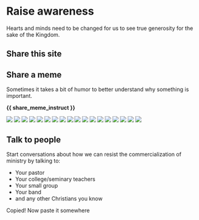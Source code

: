 
<script lang='ts' setup>

import {onBeforeMount, ref, computed} from 'vue'


const have_share = ref(false)
const have_clipboard = ref(false)
const show_copied = ref(false)


const share_label = computed(() => {
    return have_share.value ? "Share link" : (have_clipboard.value ? "Copy link" : null)
})


const share_meme_instruct = computed(() => {
    return have_share.value ? "Click a meme to share it." :
        (have_clipboard.value ? "Click a meme to copy it." : null)
})


const flash_copied = () => {
    // Briefly show .copied div
    show_copied.value = true
    setTimeout(() => {
        show_copied.value = false
    }, 3000)
}


const share = event => {
    // Share link to site
    const url = 'https://copy.church/'
    if (have_share.value){
        self.navigator.share({url})
    } else if (have_clipboard.value){
        self.navigator.clipboard.writeText(url)
        flash_copied()
    }
}


const share_img = async event => {
    // Share meme clicked on

    // Prepare data to be shared
    const url = event.target.src
    const blob = await (await fetch(url)).blob()
    const file = new File([blob], 'lets_copy_church_meme.jpg', {type: blob.type})
    const data = {
        url: 'https://copy.church',
        title: "Let's copy, church",
        files: [file],
    }

    if (have_share.value){
        if (self.navigator.canShare(data)){
            self.navigator.share(data)
        } else {
            self.navigator.share({
                url: url,  // URL of actual image so social sites will display it
                title: "Let's copy, church",
            })
        }
    } else if (have_clipboard.value){
        self.navigator.clipboard.write([new ClipboardItem({[blob.type]: blob})])
        flash_copied()
    }
}


onBeforeMount(() => {
    // Can only access browser API at runtime
    have_share.value = 'share' in self.navigator
    have_clipboard.value = 'clipboard' in self.navigator
})


</script>


<style lang='sass' scoped>

.memes
    display: flex
    flex-direction: column

    img
        margin-bottom: 24px
        cursor: pointer


.copied
    position: fixed
    bottom: 50%
    left: 30%
    z-index: 999
    background-color: var(--vp-c-brand-lighter)
    filter: drop-shadow(2px 4px 6px rgba(0, 0, 0, 0.5))
    font-size: 14px
    font-weight: bold
    color: rgba(0, 0, 0, 0.8)
    padding: 6px 12px
    border-radius: 24px


.v-enter-active, .v-leave-active
    transition: opacity 0.5s ease

.v-enter-from, .v-leave-to
    opacity: 0


</style>


# Raise awareness

Hearts and minds need to be changed for us to see true generosity for the sake of the Kingdom.


## Share this site

<p v-if='share_label'><VPButton :text='share_label' @click='share'></VPButton></p>


## Share a meme

Sometimes it takes a bit of humor to better understand why something is important.

__{{ share_meme_instruct }}__

<div class='memes'>
    <img src='/memes/jesus_give.jpg' @click='share_img'>
    <img src='/memes/paul_preaching.jpg' @click='share_img'>
    <img src='/memes/jesus_temple.jpg' @click='share_img'>
    <img src='/memes/other_singing.jpg' @click='share_img'>
    <img src='/memes/paul_terms.jpg' @click='share_img'>
    <img src='/memes/paul_read.jpg' @click='share_img'>
    <img src='/memes/jesus_ascension.jpg' @click='share_img'>
    <img src='/memes/other_share.jpg' @click='share_img'>
    <img src='/memes/other_beginning.jpg' @click='share_img'>
    <img src='/memes/other_burden.jpg' @click='share_img'>
    <img src='/memes/other_ministry.jpg' @click='share_img'>
    <img src='/memes/paul_trainings.jpg' @click='share_img'>
    <img src='/memes/other_access.jpg' @click='share_img'>
    <img src='/memes/other_purpose.jpg' @click='share_img'>
    <img src='/memes/other_owner.jpg' @click='share_img'>
    <img src='/memes/other_copyright.jpg' @click='share_img'>
    <img src='/memes/other_church.jpg' @click='share_img'>
    <img src='/memes/jesus_charge.jpg' @click='share_img'>
</div>


## Talk to people

Start conversations about how we can resist the commercialization of ministry by talking to:

 * Your pastor
 * Your college/seminary teachers
 * Your small group
 * Your band
 * and any other Christians you know


<transition>
    <div v-if='show_copied' class='copied'>Copied! Now paste it somewhere</div>
</transition>
